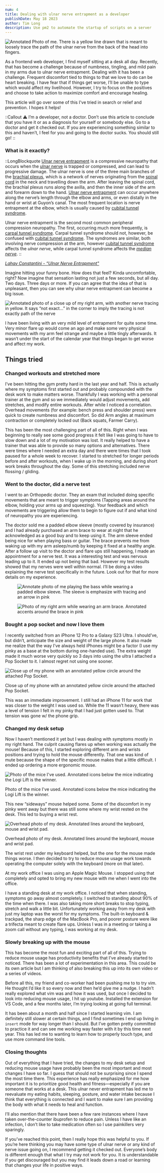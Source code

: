 ```yaml
---
num: 4
title: Dealing with ulnar nerve entrapment as a developer
publishDate: May 18 2023
author: Tim Long
description: Use pm2 to automate the startup of scripts on a server
---
```


![Annotated Photo of me. There is a yellow line drawn that is meant to loosely trace the path of the ulnar nerve from the back of the head into fingers.](/images/posts/ulnar-nerve/ulnarnervecover.jpg)

As a frontend web developer, I find myself sitting at a desk all day. Recently, that has become a challenge because of numbness, tingling, and mild pain in my arms due to ulnar nerve entrapment. Dealing with it has been a challenge. Frequent discomfort tied to things to that we love to do can be heart breaking. I have fear that if things get worse, I’ll be unable to type which would affect my livelihood. However, I try to focus on the positives and choose to take action to maximize comfort and encourage healing.

This article will go over some of this I've tried in search or relief and prevention. I hopes it helps!

::Callout
⚠️ I’m a developer, not a doctor. Don’t use this article to conclude that you have it or as a diagnosis for yourself or somebody else. Go to a doctor and get it checked out. If you are experiencing something similar to this and haven’t, I feel for you and going to the doctor sucks. You should still go!
::

### What is it exactly?


::LongBlockquote
[Ulnar nerve entrapment](https://www.osmosis.org/answers/ulnar-nerve-entrapment) is a compressive neuropathy that occurs when the [ulnar nerve](https://www.osmosis.org/learn/Anatomy_of_the_brachial_plexus) is trapped or compressed, and can lead to progressive damage. The ulnar nerve is one of the three main branches of the [brachial plexus](https://www.osmosis.org/learn/Brachial_plexus), which is a network of nerves originating from the [spinal cord](https://www.osmosis.org/learn/Nervous_system_anatomy_and_physiology) in the neck and travelling down the arm. After leaving the spinal cord, the brachial plexus runs along the axilla, and then the inner side of the arm and forearm down to the hand. [Ulnar nerve entrapment](https://www.osmosis.org/answers/ulnar-nerve-entrapment) can occur anywhere along the nerve’s length through the elbow and arms, or even distally in the hand or wrist at Guyon’s canal. The most frequent location is nerve entrapment at the elbow, which is usually caused by [cubital tunnel syndrome](https://www.osmosis.org/answers/ulnar-nerve-entrapment).

Ulnar nerve entrapment is the second most common peripheral compression neuropathy. The first, occurring much more frequently, is [carpal tunnel syndrome](https://www.osmosis.org/learn/Carpal_tunnel_syndrome). Carpal tunnel syndrome should not, however, be confused with [cubital tunnel syndrome](https://www.osmosis.org/answers/ulnar-nerve-entrapment). The syndromes are similar, both involving nerve compression at the arm, however [cubital tunnel syndrome](https://www.osmosis.org/answers/ulnar-nerve-entrapment) affects the _ulnar nerve_, while carpal tunnel syndrome affects the _[median nerve](https://www.osmosis.org/learn/Carpal_tunnel_syndrome:_Nursing)_.
::

_[Lahav Constantini - “Ulnar Nerve Entrapment"](https://www.osmosis.org/answers/ulnar-nerve-entrapment)_

Imagine hitting your funny bone. How does that feel? Kinda uncomfortable, right? Now imagine that sensation lasting not just a few seconds, but all day. Two days. Three days or more. If you can agree that the idea of that is unpleasant, then you can see why ulnar nerve entrapment can become a big issue.

![Annotated photo of a close up of my right arm, with another nerve tracing in yellow. It says “not exact…” in the corner to imply the tracing is not exactly path of the nerve](/images/posts/ulnar-nerve/arm.jpg)

I have been living with an very mild level of entrapment for quite some time. Very minor flare up would come an ago and make some very physical movements with my arm feel strange and maybe a little tingly afterwards. It wasn’t under the start of the calendar year that things began to get worse and affect my work.

## Things tried

### Changed workouts and stretched more

I’ve been hitting the gym pretty hard in the last year and half. This is actually where my symptoms first started out and probably compounded with the desk work to make matters worse. Thankfully I was working with a personal trainer at the gym and so we immediately would adjust movements, add stretches, and modify entire workouts. After while I noticed a correlation. Overhead movements (for example: bench press and shoulder press) were quick to create numbness and discomfort. So did Arm angles at maximum contraction or completely locked out (Back squats, Farmer Carry).

This has been the most challenging part of all of this. Right when I was beginning to really see some good progress it felt like I was going to have to slow down and a lot of my motivation was lost. It really helped to have a trainer that was able to provide so many options and alternatives. There were times where I needed an extra day and there were times that I took paused for a whole week to recover. I started to stretched for longer periods before and after workouts, when I wake up in the morning, and during short work breaks throughout the day. Some of this stretching included nerve flossing / gliding.

### Went to the doctor, did a nerve test

I went to an Orthopedic doctor. They an exam that included doing specific movements that are meant to trigger symptoms (Tapping areas around the elbow, holding your arms up and squeezing). Your feedback and which movements are triggering allow them to begin to figure out if and what kind of neuropathy you are experiencing.

The doctor sold me a padded elbow sleeve (mostly covered by insurance) and I had already purchased an arm brace to wear at night that he acknowledged as a good buy and to keep using it. The arm sleeve ended being nice for when playing bass or guitar. The brace prevents me from waking up with my arm asleep/numb by keeping it fixed at a healthy angle.
After a follow up visit to the doctor and flare ups still happening, I made an appointment for a nerve test. It was a interesting test and was nervous leading up to it. It ended up not being that bad. However my test results showed that my nerves were well within normal. I’ll be doing a video explaining the nerve test specifically in the future. Look out for that for more details on my experience.

<figure class="grid grid-cols-2 gap-4">

![Annotate photo of me playing the bass while wearing a padded elbow sleeve. The sleeve is emphasize with tracing and an arrow in pink](/images/posts/ulnar-nerve/playingbass.jpg)

![Photo of my right arm while wearing an arm brace. Annotated accents around the brace in pink](/images/posts/ulnar-nerve/arminbrace.jpg)

</figure>

### Bought a pop socket and now I love them

I recently switched from an iPhone 12 Pro to a Galaxy S23 Ultra. I should’ve, but didn’t, anticipate the size and weight of the large phone. It also made me realize that the way I’ve always held iPhones might be a factor (I use my pinky as a base at the bottom during one-handed use). The extra weight made it much worse very quickly so 3 days into using the ultra I attached a Pop Socket to it. I almost regret not using one sooner.

![Close up of my phone with an annotated yellow circle around the attached Pop Socket.](/images/posts/ulnar-nerve/holdingphone.jpg)

Close up of my phone with an annotated yellow circle around the attached Pop Socket.

This was an immediate improvement. I still had an iPhone 11 for work that was closer to the weight I was used so. While the 11 wasn’t heavy, there was a level of tension I felt in my pinky that I had just gotten used to. That tension was gone w/ the phone grip.

### Changed my desk setup

Now I haven’t mentioned it yet but I was dealing with symptoms mostly in my right hand. The culprit causing flares up when working was actually the mouse! Because of this, I started exploring different arm and wrists positions and trying to hold the mouse differently. That one was kind of mute because the shape of the specific mouse makes that a little difficult. I ended up ordering a more ergonomic mouse.

![Photo of the mice I've used. Annotated icons below the mice indicating the Logi Lift is the winner.](/images/posts/ulnar-nerve/mouse.jpg)

Photo of the mice I've used. Annotated icons below the mice indicating the Logi Lift is the winner.

This new “sideways” mouse helped some. Some of the discomfort in my pinky went away but there was still some where my wrist rested on the desk. This led to buying a wrist rest.

![Overhead photo of my desk. Annotated lines around the keyboard, mouse and wrist pad.](/images/posts/ulnar-nerve/mydesk.jpg)

Overhead photo of my desk. Annotated lines around the keyboard, mouse and wrist pad.

The wrist rest under my keyboard helped, but the one for the mouse made things worse. I then decided to try to reduce mouse usage work towards operating the computer solely with the keyboard (more on that later).

At my work office I was using an Apple Magic Mouse. I stopped using that completely and opted to bring my new mouse with me when I went into the office.

I have a standing desk at my work office. I noticed that when standing, symptoms go away almost completely. I switched to standing about 90% of the time when there. I was also taking more short breaks to stop typing, stretch and walk a little bit. Unfortunately working away from my desk with just my laptop was the worst for my symptoms. The built-in keyboard & trackpad, the sharp edge of the MacBook Pro, and poorer posture were like a trifecta meant to create flare ups. Unless I was in a meeting or taking a zoom call without any typing, I was working at my desk.

### Slowly breaking up with the mouse

This has become the most fun and exciting part of all of this. Trying to reduce mouse usage has productivity benefits that I’ve already started to noticed. There has been a lot of experimentation in this area. This could be its own article but I am thinking of also breaking this up into its own video or a series of videos.

Before all this, my friend and co-worker had been pushing me to to try vim. He thought I’d like it so every now and then he’d give me a nudge. I hadn’t really explored what vim was and how it was used, but once I decided to look into reducing mouse usage, I hit up youtube. Installed the extension for VS Code, and a few months later, I’m trying looking at going full terminal.

It has been about a month and half since I started learning vim. I am definitely still slower at certain things, and I find sometimes I end up living in `insert` mode for way longer than I should. But I’ve gotten pretty committed to practice it and can see me working way faster with it by this time next year. This has led me to wanting to learn how to properly touch type, and use more command line tools.

### Closing thoughts

Out of everything that I have tried, the changes to my desk setup and reducing mouse usage have probably been the most important and most changes I have so far. I guess that should not be surprising since I spend the most time there. This experience has really emphasized for me how important it is to prioritize good health and fitness—especially if you are someone that works at a desk. This ulnar never entrapment has led me to reevaluate my eating habits, sleeping, posture, and water intake because I think that everything is connected and I want to make sure I am providing the body with what it needs to heal and function.

I’ll also mention that there have been a few rare instances where I have taken over-the-counter ibuprofen to reduce pain. Unless I have like an infection, I don’t like to take medication often so I use painkillers very sparingly.

If you’ve reached this point, then I really hope this was helpful to you. If you’re here thinking you may have some type of ulnar nerve or any kind of nerve issue going on, I recommend getting it checked out. Everyone’s body is different enough that what I try may not work for you. It is understandable if you get discouraged but you may find it leads down a road or learning that changes your life in positive ways.
